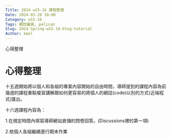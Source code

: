 ```yaml
---
Title: 2024 w15-16 課程整理
Date: 2024-03-28 10:00
Category: w15-16
Tags: 網誌編寫, pelican
Slug: 2024-Spring-w15-16-blog-tutorial
Author: kmol
---
```

心得整理

<!-- PELICAN_END_SUMMARY -->

# 心得整理

十五週開始將以個人和各組的專案內容開始的自由時間，導師提到的課程內容為前幾週的課程重點複習講解跟如何更容易的將個人的網誌(code)以別的方式(近端程式)匯出。

十六週課程內容為：

1.在規定時間內填寫導師網站倉儲的問卷回答。(Discussions裡的第一項)

2.依個人各組繼續進行期末作業
